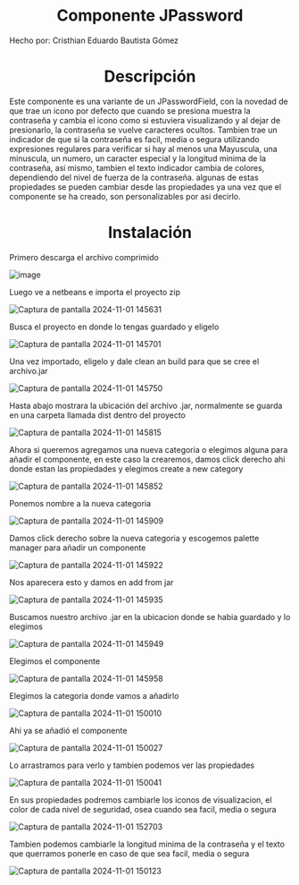 <h1 align="center"> Componente JPassword </h1>

Hecho por: Cristhian Eduardo Bautista Gómez

<h1 align="center"> Descripción </h1>

Este componente es una variante de un JPasswordField, con la novedad de que trae un icono por defecto que cuando se presiona muestra la contraseña y cambia el icono como si estuviera visualizando y al dejar de presionarlo, la contraseña se vuelve caracteres ocultos.
Tambien trae un indicador de que si la contraseña es facil, media o segura utilizando expresiones regulares para verificar si hay al menos una Mayuscula, una minuscula, un numero, un caracter especial y la longitud minima de la contraseña, asi mismo, tambien el texto indicador cambia de colores, dependiendo del nivel de fuerza de la contraseña.
algunas de estas propiedades se pueden cambiar desde las propiedades ya una vez que el componente se ha creado, son personalizables por asi decirlo.
<h1 align="center"> Instalación </h1>

Primero descarga el archivo comprimido

![image](https://github.com/user-attachments/assets/c64e8a43-495c-4f35-b64c-0621ca29d6ec)

Luego ve a netbeans e importa el proyecto zip

![Captura de pantalla 2024-11-01 145631](https://github.com/user-attachments/assets/d73ed3f0-0536-4ce5-b134-7e4d088135dd)


Busca el proyecto en donde lo tengas guardado y eligelo

![Captura de pantalla 2024-11-01 145701](https://github.com/user-attachments/assets/5b3b6de3-d6aa-4258-a9d3-3670a314f373)

Una vez importado, eligelo y dale clean an build para que se cree el archivo.jar

![Captura de pantalla 2024-11-01 145750](https://github.com/user-attachments/assets/ea0d76bb-fdce-4336-93d4-c7e79346a05b)

Hasta abajo mostrara la ubicación del archivo .jar, normalmente se guarda en una carpeta llamada dist dentro del proyecto

![Captura de pantalla 2024-11-01 145815](https://github.com/user-attachments/assets/c907121f-89fa-42ce-b5e1-2eac51f23e41)

Ahora si queremos agregamos una nueva categoria o elegimos alguna para añadir el componente, en este caso la crearemos, damos click derecho ahi donde estan las propiedades y elegimos create a new category

![Captura de pantalla 2024-11-01 145852](https://github.com/user-attachments/assets/d0f11ecb-aa13-4714-a4ec-3354e261f994)

Ponemos nombre a la nueva categoria

![Captura de pantalla 2024-11-01 145909](https://github.com/user-attachments/assets/11f382fe-2e94-43c4-b92f-f5a80369ceb2)

Damos click derecho sobre la nueva categoria y escogemos palette manager para añadir un componente

![Captura de pantalla 2024-11-01 145922](https://github.com/user-attachments/assets/d5db48cc-6a83-484d-8f2f-b0db0089d3b1)

Nos aparecera esto y damos en add from jar

![Captura de pantalla 2024-11-01 145935](https://github.com/user-attachments/assets/6e9b77c3-3961-4a6f-91fd-a5b82b6536b0)

Buscamos nuestro archivo .jar en la ubicacion donde se habia guardado y lo elegimos

![Captura de pantalla 2024-11-01 145949](https://github.com/user-attachments/assets/7ac04c58-bd47-42f3-b9dc-2f98bdb48177)

Elegimos el componente

![Captura de pantalla 2024-11-01 145958](https://github.com/user-attachments/assets/621822f4-6dfc-469b-9cb9-fc519df325a8)

Elegimos la categoria donde vamos a añadirlo

![Captura de pantalla 2024-11-01 150010](https://github.com/user-attachments/assets/3f62ad64-8e9c-4437-b225-2612ecc751ed)

Ahi ya se añadió el componente

![Captura de pantalla 2024-11-01 150027](https://github.com/user-attachments/assets/350d4209-e81d-48e9-a5e7-3c40ddc3bc22)

Lo arrastramos para verlo y tambien podemos ver las propiedades

![Captura de pantalla 2024-11-01 150041](https://github.com/user-attachments/assets/9f0e54dd-738d-4ad2-bca0-40c706d28256)

En sus propiedades podremos cambiarle los iconos de visualizacion, el color de cada nivel de seguridad, osea cuando sea facil, media o segura

![Captura de pantalla 2024-11-01 152703](https://github.com/user-attachments/assets/0eeb9049-5df3-4894-b847-e1b061532a35)

Tambien podemos cambiarle la longitud minima de la contraseña y el texto que querramos ponerle en caso de que sea facil, media o segura

![Captura de pantalla 2024-11-01 150123](https://github.com/user-attachments/assets/37204a52-8986-4e34-b8ac-c7c9d950176a)
